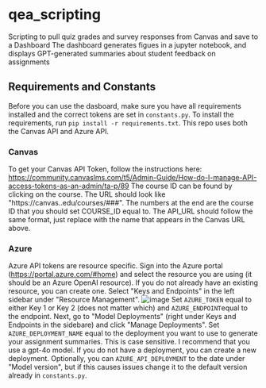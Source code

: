 # qea_scripting
Scripting to pull quiz grades and survey responses from Canvas and save to a Dashboard
The dashboard generates figues in a jupyter notebook, and displays GPT-generated summaries about student feedback on assignments

## Requirements and Constants
Before you can use the dasboard, make sure you have all requirements installed and the correct tokens are set in `constants.py`. To install the requirements, run `pip install -r requirements.txt`. 
This repo uses both the Canvas API and Azure API. 

### Canvas
To get your Canvas API Token, follow the instructions here: https://community.canvaslms.com/t5/Admin-Guide/How-do-I-manage-API-access-tokens-as-an-admin/ta-p/89 
The course ID can be found by clicking on the course. The URL should look like "https://canvas.<institution>.edu/courses/###". The numbers at the end are the course ID that you should set COURSE_ID equal to. The API_URL should follow the same format, just replace <institution> with the name that appears in the Canvas URL above.

### Azure
Azure API tokens are resource specific. Sign into the Azure portal (https://portal.azure.com/#home) and select the resource you are using (it should be an Azure OpenAI resource). If you do not already have an existing resource, you can create one. 
Select "Keys and Endpoints" in the left sidebar under "Resource Management".
![image](https://github.com/user-attachments/assets/56a8afe4-1655-4ec2-a5a7-c608054a180f)
Set `AZURE_TOKEN` equal to either Key 1 or Key 2 (does not matter which) and `AZURE_ENDPOINT`equal to the endpoint.
Next, go to "Model Deployments" (right under Keys and Endpoints in the sidebare) and click "Manage Deployments". Set `AZURE_DEPLOYMENT_NAME` equal to the deployment you want to use to generate your assignment summaries. This is case sensitive. I recommend that you use a gpt-4o model. If you do not have a deployment, you can create a new deployment. Optionally, you can `AZURE_API_DEPLOYMENT` to the date under "Model version", but if this causes issues change it to the default version already in `constants.py`.
